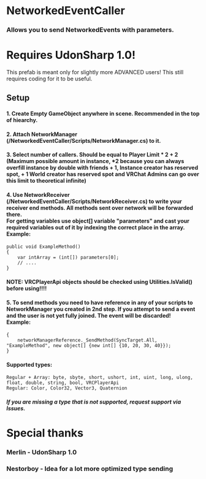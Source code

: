 # NetworkedEventCaller
### Allows you to send NetworkedEvents with parameters. 

# Requires UdonSharp 1.0!
This prefab is meant only for slightly more ADVANCED users! This still requires coding for it to be useful.



## Setup
#### 1. Create Empty GameObject anywhere in scene. Recommended in the top of hiearchy.
#### 2. Attach NetworkManager (/NetworkedEventCaller/Scripts/NetworkManager.cs) to it.
#### 3. Select number of callers. Should be equal to Player Limit * 2 + 2 (Maximum possible amount in instance, *2 because you can always overfill instance by double with friends + 1, Instance creator has reserved spot, + 1 World creator has reserved spot and VRChat Admins can go over this limit to theoretical infinite)
#### 4. Use NetworkReceiver (/NetworkedEventCaller/Scripts/NetworkReceiver.cs) to write your receiver end methods. All methods sent over network will be forwarded there. <br>  For getting variables use object[] variable "parameters" and cast your required variables out of it by indexing the correct place in the array.<br>Example:
    public void ExampleMethod()
    {
        var intArray = (int[]) parameters[0];
        // .... 
    }
#### NOTE: VRCPlayerApi objects should be checked using Utilities.IsValid() before using!!!!
#### 5. To send methods you need to have reference in any of your scripts to NetworkManager you created in 2nd step. If you attempt to send a event and the user is not yet fully joined. The event will be discarded!<br>Example:
    {
        networkManagerReference._SendMethod(SyncTarget.All, "ExampleMethod", new object[] {new int[] {10, 20, 30, 40}});
    }
#### Supported types:
    Regular + Array: byte, sbyte, short, ushort, int, uint, long, ulong, float, double, string, bool, VRCPlayerApi
    Regular: Color, Color32, Vector3, Quaternion
##### If you are missing a type that is not supported, request support via Issues.

# Special thanks
### Merlin - UdonSharp 1.0
### Nestorboy - Idea for a lot more optimized type sending
